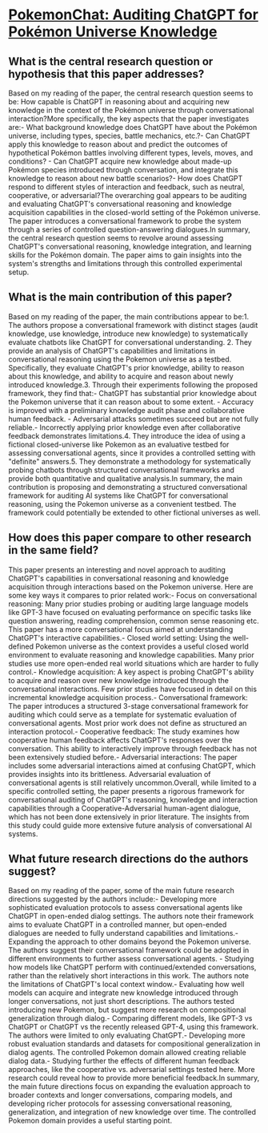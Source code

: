 # [PokemonChat: Auditing ChatGPT for Pokémon Universe Knowledge](https://arxiv.org/abs/2306.03024)

## What is the central research question or hypothesis that this paper addresses?

Based on my reading of the paper, the central research question seems to be: How capable is ChatGPT in reasoning about and acquiring new knowledge in the context of the Pokémon universe through conversational interaction?More specifically, the key aspects that the paper investigates are:- What background knowledge does ChatGPT have about the Pokémon universe, including types, species, battle mechanics, etc.?- Can ChatGPT apply this knowledge to reason about and predict the outcomes of hypothetical Pokémon battles involving different types, levels, moves, and conditions? - Can ChatGPT acquire new knowledge about made-up Pokémon species introduced through conversation, and integrate this knowledge to reason about new battle scenarios?- How does ChatGPT respond to different styles of interaction and feedback, such as neutral, cooperative, or adversarial?The overarching goal appears to be auditing and evaluating ChatGPT's conversational reasoning and knowledge acquisition capabilities in the closed-world setting of the Pokémon universe. The paper introduces a conversational framework to probe the system through a series of controlled question-answering dialogues.In summary, the central research question seems to revolve around assessing ChatGPT's conversational reasoning, knowledge integration, and learning skills for the Pokémon domain. The paper aims to gain insights into the system's strengths and limitations through this controlled experimental setup.


## What is the main contribution of this paper?

Based on my reading of the paper, the main contributions appear to be:1. The authors propose a conversational framework with distinct stages (audit knowledge, use knowledge, introduce new knowledge) to systematically evaluate chatbots like ChatGPT for conversational understanding. 2. They provide an analysis of ChatGPT's capabilities and limitations in conversational reasoning using the Pokemon universe as a testbed. Specifically, they evaluate ChatGPT's prior knowledge, ability to reason about this knowledge, and ability to acquire and reason about newly introduced knowledge.3. Through their experiments following the proposed framework, they find that:- ChatGPT has substantial prior knowledge about the Pokemon universe that it can reason about to some extent. - Accuracy is improved with a preliminary knowledge audit phase and collaborative human feedback. - Adversarial attacks sometimes succeed but are not fully reliable.- Incorrectly applying prior knowledge even after collaborative feedback demonstrates limitations.4. They introduce the idea of using a fictional closed-universe like Pokemon as an evaluative testbed for assessing conversational agents, since it provides a controlled setting with "definite" answers.5. They demonstrate a methodology for systematically probing chatbots through structured conversational frameworks and provide both quantitative and qualitative analysis.In summary, the main contribution is proposing and demonstrating a structured conversational framework for auditing AI systems like ChatGPT for conversational reasoning, using the Pokemon universe as a convenient testbed. The framework could potentially be extended to other fictional universes as well.


## How does this paper compare to other research in the same field?

This paper presents an interesting and novel approach to auditing ChatGPT's capabilities in conversational reasoning and knowledge acquisition through interactions based on the Pokemon universe. Here are some key ways it compares to prior related work:- Focus on conversational reasoning: Many prior studies probing or auditing large language models like GPT-3 have focused on evaluating performance on specific tasks like question answering, reading comprehension, common sense reasoning etc. This paper has a more conversational focus aimed at understanding ChatGPT's interactive capabilities.- Closed world setting: Using the well-defined Pokemon universe as the context provides a useful closed world environment to evaluate reasoning and knowledge capabilities. Many prior studies use more open-ended real world situations which are harder to fully control.- Knowledge acquisition: A key aspect is probing ChatGPT's ability to acquire and reason over new knowledge introduced through the conversational interactions. Few prior studies have focused in detail on this incremental knowledge acquisition process.- Conversational framework: The paper introduces a structured 3-stage conversational framework for auditing which could serve as a template for systematic evaluation of conversational agents. Most prior work does not define as structured an interaction protocol.- Cooperative feedback: The study examines how cooperative human feedback affects ChatGPT's responses over the conversation. This ability to interactively improve through feedback has not been extensively studied before.- Adversarial interactions: The paper includes some adversarial interactions aimed at confusing ChatGPT, which provides insights into its brittleness. Adversarial evaluation of conversational agents is still relatively uncommon.Overall, while limited to a specific controlled setting, the paper presents a rigorous framework for conversational auditing of ChatGPT's reasoning, knowledge and interaction capabilities through a Cooperative-Adversarial human-agent dialogue, which has not been done extensively in prior literature. The insights from this study could guide more extensive future analysis of conversational AI systems.


## What future research directions do the authors suggest?

Based on my reading of the paper, some of the main future research directions suggested by the authors include:- Developing more sophisticated evaluation protocols to assess conversational agents like ChatGPT in open-ended dialog settings. The authors note their framework aims to evaluate ChatGPT in a controlled manner, but open-ended dialogues are needed to fully understand capabilities and limitations.- Expanding the approach to other domains beyond the Pokemon universe. The authors suggest their conversational framework could be adopted in different environments to further assess conversational agents. - Studying how models like ChatGPT perform with continued/extended conversations, rather than the relatively short interactions in this work. The authors note the limitations of ChatGPT's local context window.- Evaluating how well models can acquire and integrate new knowledge introduced through longer conversations, not just short descriptions. The authors tested introducing new Pokemon, but suggest more research on compositional generalization through dialog.- Comparing different models, like GPT-3 vs ChatGPT or ChatGPT vs the recently released GPT-4, using this framework. The authors were limited to only evaluating ChatGPT.- Developing more robust evaluation standards and datasets for compositional generalization in dialog agents. The controlled Pokemon domain allowed creating reliable dialog data.- Studying further the effects of different human feedback approaches, like the cooperative vs. adversarial settings tested here. More research could reveal how to provide more beneficial feedback.In summary, the main future directions focus on expanding the evaluation approach to broader contexts and longer conversations, comparing models, and developing richer protocols for assessing conversational reasoning, generalization, and integration of new knowledge over time. The controlled Pokemon domain provides a useful starting point.
